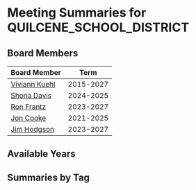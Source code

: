 # Meeting Summaries for QUILCENE_SCHOOL_DISTRICT

## Board Members

| Board Member       | Term           |
|--------------------|----------------|
| [Viviann Kuehl](board_member_108.md) | 2015-2027 |
| [Shona Davis](board_member_109.md) | 2024-2025 |
| [Ron Frantz](board_member_110.md) | 2023-2027 |
| [Jon Cooke](board_member_111.md) | 2021-2025 |
| [Jim Hodgson](board_member_112.md) | 2023-2027 |

## Available Years

## Summaries by Tag
